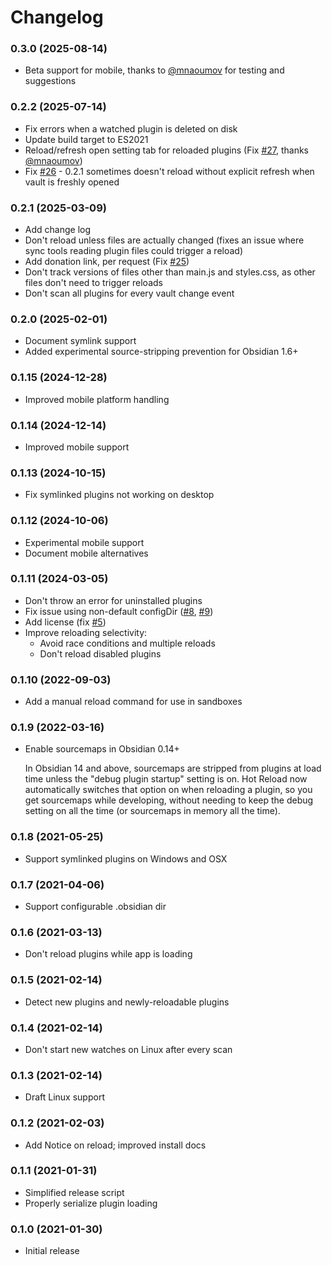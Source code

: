 # Changelog

### 0.3.0 (2025-08-14)
- Beta support for mobile, thanks to [@mnaoumov](https://github.com/mnaoumov) for testing and suggestions

### 0.2.2 (2025-07-14)
- Fix errors when a watched plugin is deleted on disk
- Update build target to ES2021
- Reload/refresh open setting tab for reloaded plugins (Fix [#27]([#1](https://github.com/pjeby/hot-reload/pull/27)), thanks [@mnaoumov](https://github.com/mnaoumov))
- Fix [#26](https://github.com/pjeby/hot-reload/issues/26) - 0.2.1 sometimes doesn't reload without explicit refresh when vault is freshly opened

### 0.2.1 (2025-03-09)
- Add change log
- Don't reload unless files are actually changed (fixes an issue where sync tools reading plugin files could trigger a reload)
- Add donation link, per request (Fix [#25](https://github.com/pjeby/hot-reload/issues/25))
- Don't track versions of files other than main.js and styles.css, as other files don't need to trigger reloads
- Don't scan all plugins for every vault change event

### 0.2.0 (2025-02-01)
- Document symlink support
- Added experimental source-stripping prevention for Obsidian 1.6+

### 0.1.15 (2024-12-28)
- Improved mobile platform handling

### 0.1.14 (2024-12-14)
- Improved mobile support

### 0.1.13 (2024-10-15)
- Fix symlinked plugins not working on desktop

### 0.1.12 (2024-10-06)
- Experimental mobile support
- Document mobile alternatives

### 0.1.11 (2024-03-05)
- Don't throw an error for uninstalled plugins
- Fix issue using non-default configDir ([#8](https://github.com/pjeby/hot-reload/issues/8), [#9](https://github.com/pjeby/hot-reload/pull/9))
- Add license (fix [#5](https://github.com/pjeby/hot-reload/issues/5))
- Improve reloading selectivity:
  - Avoid race conditions and multiple reloads
  - Don't reload disabled plugins

### 0.1.10 (2022-09-03)
- Add a manual reload command for use in sandboxes

### 0.1.9 (2022-03-16)
- Enable sourcemaps in Obsidian 0.14+

  In Obsidian 14 and above, sourcemaps are stripped from plugins
  at load time unless the "debug plugin startup" setting is on.
  Hot Reload now automatically switches that option on when
  reloading a plugin, so you get sourcemaps while developing,
  without needing to keep the debug setting on all the time
  (or sourcemaps in memory all the time).

### 0.1.8 (2021-05-25)
- Support symlinked plugins on Windows and OSX

### 0.1.7 (2021-04-06)
- Support configurable .obsidian dir

### 0.1.6 (2021-03-13)
- Don't reload plugins while app is loading

### 0.1.5 (2021-02-14)
- Detect new plugins and newly-reloadable plugins

### 0.1.4 (2021-02-14)
- Don't start new watches on Linux after every scan

### 0.1.3 (2021-02-14)
- Draft Linux support

### 0.1.2 (2021-02-03)
- Add Notice on reload; improved install docs

### 0.1.1 (2021-01-31)
- Simplified release script
- Properly serialize plugin loading

### 0.1.0 (2021-01-30)
- Initial release
